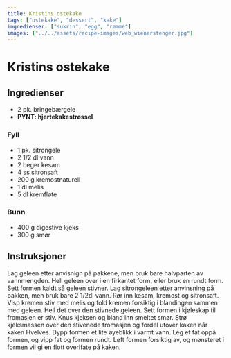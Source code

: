 ```yaml
---
title: Kristins ostekake
tags: ["ostekake", "dessert", "kake"]
ingredienser: ["sukrin", "egg", "rømme"]
images: ["../../assets/recipe-images/web_wienerstenger.jpg"]
---
```


# Kristins ostekake

## Ingredienser

- 2 pk. bringebærgele
- **PYNT: hjertekakestrøssel**

### Fyll

- 1 pk. sitrongele
- 2 1/2 dl vann
- 2 beger kesam
- 4 ss sitronsaft
- 200 g kremostnaturell
- 1 dl melis
- 5 dl kremfløte

### Bunn

- 400 g digestive kjeks
- 300 g smør

## Instruksjoner

Lag geleen etter anvisnign på pakkene, men bruk bare halvparten av vannmengden. Hell geleen over i en firkantet form, eller bruk en rundt form. Sett formen kaldt så geleen stivner. Lag sitrongeleen etter anvinsning på pakken, men bruk bare 2 1/2dl vann. Rør inn kesam, kremost og sitronsaft. Visp kremen stiv med melis og fold kremen forsiktig i blandingen sammen med geleen. Hell det over den stivnede geleen. Sett formen i kjøleskap til fromasjen er stiv. Knus kjeksen og bland inn smeltet smør. Strø kjeksmassen over den stivenede fromasjen og fordel utover kaken når kaken Hvelves. Dypp formen et lite øyeblikk i varmt vann. Leg et fat oppå formen, og vipp fat og formen rundt. Løft formen forsiktig av, og mønsteret i formen vil gi en flott overlfate på kaken.
